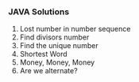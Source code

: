 ### JAVA Solutions 

1. Lost number in number sequence
2. Find divisors number
3. Find the unique number
4. Shortest Word
5. Money, Money, Money
6. Are we alternate?
